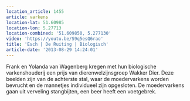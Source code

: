 ```yaml
---
location_article: 1455
article: varkens
location-lat: 51.60985
location-lon: 5.27713
location-combined: '51.609850, 5.277130'
video: 'https://youtu.be/S9q5esQ6rao'
title: 'Esch | De Ruiting | Biologisch'
article-date: '2013-08-29 14:24:01'
---
```


Frank en Yolanda van Wagenberg kregen met hun biologische varkenshouderij een prijs van dierenwelzijnsgroep Wakker Dier. Deze beelden zijn van de achterste stal, waar de moedervarkens worden bevrucht en de mannetjes individueel zijn opgesloten. De moedervarkens gaan uit verveling stangbijten, een beer heeft een voetgebrek.
